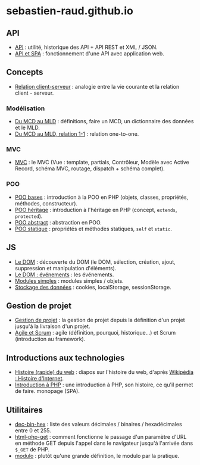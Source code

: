 # sebastien-raud.github.io

## API

- [API](https://sebastien-raud.github.io/api/) : utilité, historique des API + API REST et XML / JSON.
- [API et SPA](https://sebastien-raud.github.io/api-spa/) : fonctionnement d'une API avec application web.

## Concepts

- [Relation client-serveur](https://sebastien-raud.github.io/client-serveur/) : analogie entre la vie courante et la relation client - serveur.

### Modélisation

- [Du MCD au MLD](https://sebastien-raud.github.io/mcd-vers-mld/) : définitions, faire un MCD, un dictionnaire des données et le MLD.
- [Du MCD au MLD, relation 1-1](https://sebastien-raud.github.io/mcd-vers-mld-1-1/) : relation one-to-one.

### MVC

- [MVC](https://sebastien-raud.github.io/mvc) : le MVC (Vue : template, partials, Contrôleur, Modèle avec Active Record, schéma MVC, routage, dispatch + schéma complet).

### POO

- [POO bases](https://sebastien-raud.github.io/poo-bases) : introduction à la POO en PHP (objets, classes, propriétés, méthodes, constructeur).
- [POO héritage](https://sebastien-raud.github.io/poo-heritage) : introduction à l'héritage en PHP (concept, `extends`, `protected`).
- [POO abstract](https://sebastien-raud.github.io/poo-abstract) : abstraction en POO.
- [POO statique](https://sebastien-raud.github.io/poo-statique) : propriétés et méthodes statiques, `self` et `static`.

## JS

- [Le DOM](https://sebastien-raud.github.io/DOM/) : découverte du DOM (le DOM, sélection, création, ajout, suppression et manipulation d'éléments).
- [Le DOM : événements](https://sebastien-raud.github.io/DOM-events/) : les événements.
- [Modules simples](https://sebastien-raud.github.io/js-modules) : modules simples / objets.
- [Stockage des données](https://sebastien-raud.github.io/js-stockage-donnees) : cookies, localStorage, sessionStorage.

## Gestion de projet

- [Gestion de projet](https://sebastien-raud.github.io/gestion-de-projet/) : la gestion de projet depuis la définition d'un projet jusqu'à la livraison d'un projet.
- [Agile et Scrum](https://sebastien-raud.github.io/projet-agile/) : agile (définition, pourquoi, historique...) et Scrum (introduction au framework).

## Introductions aux technologies

- [Histoire (rapide) du web](https://sebastien-raud.github.io/histoire-rapide-du-web/) : diapos sur l'histoire du web, d'après [Wikipédia : Histoire d'Internet](https://fr.wikipedia.org/wiki/Histoire_d%27Internet).
- [Introduction à PHP](https://sebastien-raud.github.io/php-intro/) : une introduction à PHP, son histoire, ce qu'il permet de faire.
 monopage (SPA).

## Utilitaires

- [dec-bin-hex](https://sebastien-raud.github.io/dec-bin-hex/) : liste des valeurs décimales / binaires / hexadécimales entre 0 et 255.
- [html-php-get](https://sebastien-raud.github.io/html-php-get/) : comment fonctionne le passage d'un paramètre d'URL en méthode GET depuis l'appel dans le navigateur jusqu'à l'arrivée dans ``$_GET`` de PHP.
- [modulo](https://sebastien-raud.github.io/modulo/) : plutôt qu'une grande définition, le modulo par la pratique.

